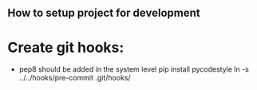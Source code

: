 ## How to setup project for development
# Create git hooks:
- pep8 should be added in the system level
pip install pycodestyle
ln -s ../../hooks/pre-commit .git/hooks/